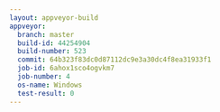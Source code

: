 ```yaml
---
layout: appveyor-build
appveyor:
  branch: master
  build-id: 44254904
  build-number: 523
  commit: 64b323f83dc0d87112dc9e3a30dc4f8ea31933f1
  job-id: 6ahox1sco4ogvkm7
  job-number: 4
  os-name: Windows
  test-result: 0
---
```

